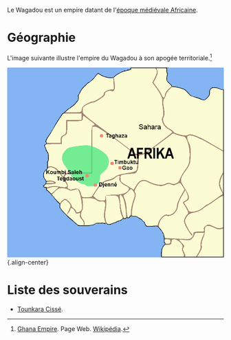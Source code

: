 <!-- TITLE: Wagadou (Empire) -->
<!-- SUBTITLE: Présentation de l'empire Wagadou -->

Le Wagadou est un empire datant de l'[époque médiévale Africaine](/evenement/epoque-medievale-africaine).

# Géographie
L'image suivante illustre l'empire du Wagadou à son apogée territoriale.[^1]

![Ghana Empire Map](/uploads/map/ghana-empire-map.png "Empire du Wagadou a son appogée territoriale"){.align-center}

# Liste des souverains
* [Tounkara Cissé](/personnalite/tounkara-cisse).


[^1]: [Ghana Empire](https://en.wikipedia.org/wiki/Ghana_Empire). Page Web. [Wikipédia](https://wikipedia.org).